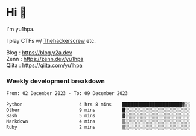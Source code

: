 # Hi 👋

I'm yu1hpa.

I play CTFs w/ [Thehackerscrew](https://www.thehackerscrew.team/) etc.

Blog : https://blog.y2a.dev  
Zenn : https://zenn.dev/yu1hpa  
Qiita : https://qiita.com/yu1hpa  

### Weekly development breakdown

<!--START_SECTION:waka-->

```txt
From: 02 December 2023 - To: 09 December 2023

Python                     4 hrs 8 mins    ██████████████████████▓░░   90.99 %
Other                      9 mins          █░░░░░░░░░░░░░░░░░░░░░░░░   03.50 %
Bash                       5 mins          ▓░░░░░░░░░░░░░░░░░░░░░░░░   02.14 %
Markdown                   4 mins          ▒░░░░░░░░░░░░░░░░░░░░░░░░   01.74 %
Ruby                       2 mins          ▒░░░░░░░░░░░░░░░░░░░░░░░░   00.81 %
```

<!--END_SECTION:waka-->

